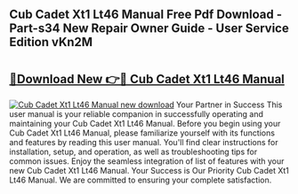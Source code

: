 ## Cub Cadet Xt1 Lt46 Manual Free Pdf Download - Part-s34 New Repair Owner Guide - User Service Edition vKn2M

# <h2><a href="http://bc22732.oget.top/?id=Cub+Cadet+Xt1+Lt46+Manual">🔗Download New 👉🔴 Cub Cadet Xt1 Lt46 Manual</a></h2>

[![Cub Cadet Xt1 Lt46 Manual new download](https://i.imgur.com/5g1atiW.png)](http://bc22732.oget.top/?id=Cub+Cadet+Xt1+Lt46+Manual)
Your Partner in Success This user manual is your reliable companion in successfully operating and maintaining your Cub Cadet Xt1 Lt46 Manual. Before you begin using your Cub Cadet Xt1 Lt46 Manual, please familiarize yourself with its functions and features by reading this user manual. You'll find clear instructions for installation, setup, and operation, as well as troubleshooting tips for common issues. Enjoy the seamless integration of list of features with your new Cub Cadet Xt1 Lt46 Manual. Your Success is Our Priority Cub Cadet Xt1 Lt46 Manual. We are committed to ensuring your complete satisfaction.
